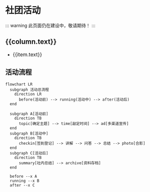 # 社团活动

::: warning
此页面仍在建设中，敬请期待！
:::

<div v-for="column in theme.sidebar['/activities/'].items" key="column.text">
  <h2>{{column.text}}</h2>
  <ul>
    <li v-for="item in column.items" key="item.text">
      <el-icon class="el-icon--right" v-if="item.link!='/'" style="transform: translateY(3px)">
        <StarFilled />
      </el-icon>
      <el-link :href="item.link" :disabled="item.link=='/'" style="font-size: 1rem">
        {{item.text}}
      </el-link>
    </li>
  </ul>
</div>

## 活动流程

```mermaid
flowchart LR
  subgraph 活动总流程
    direction LR
      before(活动前) --> running(活动中) --> after(活动后)
  end

  subgraph A[活动前]
    direction TB
      topic[确定主题] --> time[敲定时间] --> ad[多渠道宣传]
  end
  subgraph B[活动中]
    direction TB
      checkin[签到登记] --> 讲解 --> 问答 --> 总结 --> photo[合影]
  end
  subgraph C[活动后]
    direction TB
      summary[社内总结] --> archive[资料存档]
  end
  
  before --x A
  running --x B
  after --x C

```

<script setup>

import {useData} from 'vitepress'; 
import {ElLink, ElIcon} from 'element-plus';
import {StarFilled} from '@element-plus/icons-vue';
const {theme} = useData();

</script>